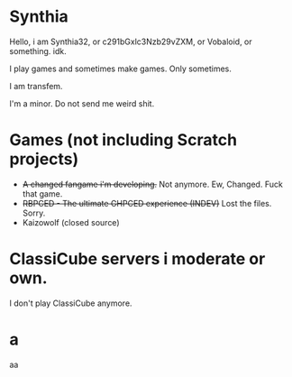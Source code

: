 # Synthia

Hello, i am Synthia32, or c291bGxlc3Nzb29vZXM, or Vobaloid, or something. idk.
<p>I play games and sometimes make games. Only sometimes.</p>
<p>I am transfem.</p>
<p>I'm a minor. Do not send me weird shit.</p>

# Games (not including Scratch projects)

- ~~A changed fangame i'm developing.~~ Not anymore. Ew, Changed. Fuck that game.
- ~~RBPCED - The ultimate GHPCED experience (INDEV)~~ Lost the files. Sorry.
- Kaizowolf (closed source)
# ClassiCube servers i moderate or own.

I don't play ClassiCube anymore. 

# a
aa
